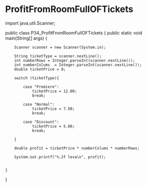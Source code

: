 # ProfitFromRoomFullOFTickets

import java.util.Scanner;

public class P34_ProfitFromRoomFullOFTickets {
    public static void main(String[] args) {

        Scanner scanner = new Scanner(System.in);

        String ticketType = scanner.nextLine();
        int numberRows = Integer.parseInt(scanner.nextLine());
        int numberColums  = Integer.parseInt(scanner.nextLine());
        double ticketPrice = 0;

        switch (ticketType){

            case "Premiere":
                ticketPrice = 12.00;
                break;

            case "Normal":
                ticketPrice = 7.50;
                break;

            case "Discount":
                ticketPrice = 5.00;
                break;

        }

        double profit = ticketPrice * numberColums * numberRows;

        System.out.printf("%.2f leva\n", profit);


    }

}

